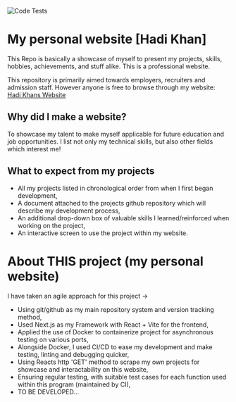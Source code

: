 ![Code Tests](https://github.com/Hadookhan/my-portfolio/actions/workflows/ci.yml/badge.svg)

# My personal website [Hadi Khan]

This Repo is basically a showcase of myself to present my projects, skills, hobbies, achievements, and stuff alike.
This is a professional website.

This repository is primarily aimed towards employers, recruiters and admission staff.
However anyone is free to browse through my website:
[Hadi Khans Website](https://my-portfolio-iota-wheat-54.vercel.app)

## Why did I make a website?

To showcase my talent to make myself applicable for future education and job opportunities.
I list not only my technical skills, but also other fields which interest me!

## What to expect from my projects

- All my projects listed in chronological order from when I first began development,
- A document attached to the projects github repository which will describe my development process,
- An additional drop-down box of valuable skills I learned/reinforced when working on the project,
- An interactive screen to use the project within my website.

# About THIS project (my personal website)

I have taken an agile approach for this project ->
- Using git/github as my main repository system and version tracking method,
- Used Next.js as my Framework with React + Vite for the frontend,
- Applied the use of Docker to containerize project for asynchronous testing on various ports,
- Alongside Docker, I used CI/CD to ease my development and make testing, linting and debugging quicker,
- Using Reacts http 'GET' method to scrape my own projects for showcase and interactability on this website,
- Ensuring regular testing, with suitable test cases for each function used within this program (maintained by CI),
- TO BE DEVELOPED...
